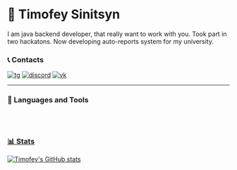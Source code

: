 # 💪 Timofey Sinitsyn



I am java backend developer, that really want to work with you. 
Took part in two hackatons. 
Now developing auto-reports system for my university.

### 📞 Contacts

   <p align="left">
      <a href="https://t.me/t1mmm7">
         <img alt="tg" title="Telegramm link" src="https://img.shields.io/badge/Telegram-2CA5E0?style=for-the-badge&logo=telegram&logoColor=white"/></a>
      <a href="https://discordapp.com/users/325306081486307328/">
         <img alt="discord" title="Discord link" src="https://img.shields.io/badge/Discord-7289DA?style=for-the-badge&logo=discord&logoColor=white"/></a>
      <a href="https://vk.com/timmm7">
         <img alt="vk" title="vk link" src="https://img.shields.io/badge/вконтакте-%232E87FB.svg?&style=for-the-badge&logo=vk&logoColor=white"/></a>   
   </p>

---

### 🧰 Languages and Tools

<p align="left">
      <a href="">
         <img alt="" title="" src="https://img.shields.io/badge/Java-ED8B00?style=for-the-badge&logo=java&logoColor=white"/></a>
      <a href="">
         <img alt="" title="" src="https://img.shields.io/badge/C%2B%2B-00599C?style=for-the-badge&logo=c%2B%2B&logoColor=white"/></a>
       <a href="">
         <img alt="" title="" src="https://img.shields.io/badge/Spring-6DB33F?style=for-the-badge&logo=spring&logoColor=white"/></a>
        <a href="">
         <img alt="" title="" src="https://img.shields.io/badge/PostgreSQL-316192?style=for-the-badge&logo=postgresql&logoColor=white"/></a>
        <a href="">
         <img alt="" title="" src="https://img.shields.io/badge/MySQL-00000F?style=for-the-badge&logo=mysql&logoColor=white"/></a>
        <a href="">
   </p>


#

### 📊 Stats

![Timofey's GitHub stats](https://github-readme-stats.vercel.app/api?username=tesinitsyn&show_icons=true&theme=gruvbox)

<!-- ![GitHub Streak](https://streak-stats.demolab.com?user=tesinitsyn&theme=gruvbox&border_radius=4.5) -->
